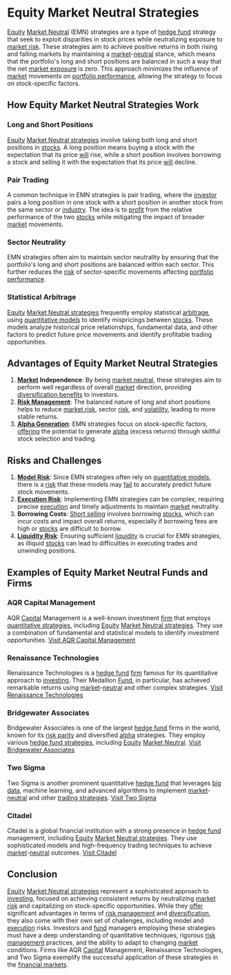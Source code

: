 # Equity Market Neutral Strategies

[Equity](../e/equity.md) [Market Neutral](../m/market_neutral.md) (EMN) strategies are a type of [hedge fund](../h/hedge_fund.md) strategy that seek to exploit disparities in stock prices while neutralizing exposure to [market risk](../m/market_risk.md). These strategies aim to achieve positive returns in both rising and falling markets by maintaining a [market](../m/market.md)-[neutral](../n/neutral.md) stance, which means that the portfolio's long and short positions are balanced in such a way that the net [market exposure](../m/market_exposure.md) is zero. This approach minimizes the influence of [market](../m/market.md) movements on [portfolio performance](../p/portfolio_performance.md), allowing the strategy to focus on stock-specific factors.

## How Equity Market Neutral Strategies Work

### Long and Short Positions
[Equity](../e/equity.md) [Market Neutral strategies](../m/market_neutral_strategies.md) involve taking both long and short positions in [stocks](../s/stock.md). A long position means buying a stock with the expectation that its price [will](../w/will.md) rise, while a short position involves borrowing a stock and selling it with the expectation that its price [will](../w/will.md) decline.

### Pair Trading
A common technique in EMN strategies is pair trading, where the [investor](../i/investor.md) pairs a long position in one stock with a short position in another stock from the same sector or [industry](../i/industry.md). The idea is to [profit](../p/profit.md) from the relative performance of the two [stocks](../s/stock.md) while mitigating the impact of broader [market](../m/market.md) movements.

### Sector Neutrality
EMN strategies often aim to maintain sector neutrality by ensuring that the portfolio's long and short positions are balanced within each sector. This further reduces the [risk](../r/risk.md) of sector-specific movements affecting [portfolio performance](../p/portfolio_performance.md).

### Statistical Arbitrage
[Equity](../e/equity.md) [Market Neutral strategies](../m/market_neutral_strategies.md) frequently employ statistical [arbitrage](../a/arbitrage.md), using [quantitative models](../q/quantitative_models.md) to identify mispricings between [stocks](../s/stock.md). These models analyze historical price relationships, fundamental data, and other factors to predict future price movements and identify profitable trading opportunities.

## Advantages of Equity Market Neutral Strategies

1. **[Market](../m/market.md) Independence**: By being [market neutral](../m/market_neutral.md), these strategies aim to perform well regardless of overall [market](../m/market.md) direction, providing [diversification benefits](../d/diversification_benefits.md) to investors.
2. **[Risk Management](../r/risk_management.md)**: The balanced nature of long and short positions helps to reduce [market risk](../m/market_risk.md), sector [risk](../r/risk.md), and [volatility](../v/volatility.md), leading to more stable returns.
3. **[Alpha Generation](../a/alpha_generation.md)**: EMN strategies focus on stock-specific factors, [offering](../o/offering.md) the potential to generate [alpha](../a/alpha.md) (excess returns) through skillful stock selection and trading.

## Risks and Challenges

1. **[Model Risk](../m/model_risk.md)**: Since EMN strategies often rely on [quantitative models](../q/quantitative_models.md), there is a [risk](../r/risk.md) that these models may [fail](../f/fail.md) to accurately predict future stock movements.
2. **[Execution Risk](../e/execution_risk.md)**: Implementing EMN strategies can be complex, requiring precise [execution](../e/execution.md) and timely adjustments to maintain [market](../m/market.md) neutrality.
3. **Borrowing Costs**: [Short selling](../s/short_selling.md) involves borrowing [stocks](../s/stock.md), which can incur costs and impact overall returns, especially if borrowing fees are high or [stocks](../s/stock.md) are difficult to borrow.
4. **[Liquidity Risk](../l/liquidity_risk.md)**: Ensuring sufficient [liquidity](../l/liquidity.md) is crucial for EMN strategies, as illiquid [stocks](../s/stock.md) can lead to difficulties in executing trades and unwinding positions.

## Examples of Equity Market Neutral Funds and Firms

### AQR Capital Management
AQR [Capital](../c/capital.md) Management is a well-known investment [firm](../f/firm.md) that employs [quantitative strategies](../q/quantitative_strategies_in_trading.md), including [Equity](../e/equity.md) [Market Neutral strategies](../m/market_neutral_strategies.md). They use a combination of fundamental and statistical models to identify investment opportunities.
[Visit AQR Capital Management](https://www.aqr.com/)

### Renaissance Technologies
Renaissance Technologies is a [hedge fund](../h/hedge_fund.md) [firm](../f/firm.md) famous for its quantitative approach to [investing](../i/investing.md). Their Medallion [Fund](../f/fund.md), in particular, has achieved remarkable returns using [market](../m/market.md)-[neutral](../n/neutral.md) and other complex strategies.
[Visit Renaissance Technologies](https://www.rentec.com/)

### Bridgewater Associates
Bridgewater Associates is one of the largest [hedge fund](../h/hedge_fund.md) firms in the world, known for its [risk parity](../r/risk_parity.md) and diversified [alpha](../a/alpha.md) strategies. They employ various [hedge fund strategies](../h/hedge_fund_strategies.md), including [Equity](../e/equity.md) [Market Neutral](../m/market_neutral.md).
[Visit Bridgewater Associates](https://www.bridgewater.com/)

### Two Sigma
Two Sigma is another prominent quantitative [hedge fund](../h/hedge_fund.md) that leverages [big data](../b/big_data_in_trading.md), machine learning, and advanced algorithms to implement [market](../m/market.md)-[neutral](../n/neutral.md) and other [trading strategies](../t/trading_strategies.md).
[Visit Two Sigma](https://www.twosigma.com/)

### Citadel
Citadel is a global financial institution with a strong presence in [hedge fund](../h/hedge_fund.md) management, including [Equity](../e/equity.md) [Market Neutral strategies](../m/market_neutral_strategies.md). They use sophisticated models and high-frequency trading techniques to achieve [market](../m/market.md)-[neutral](../n/neutral.md) outcomes.
[Visit Citadel](https://www.citadel.com/)

## Conclusion

[Equity](../e/equity.md) [Market Neutral strategies](../m/market_neutral_strategies.md) represent a sophisticated approach to [investing](../i/investing.md), focused on achieving consistent returns by neutralizing [market risk](../m/market_risk.md) and capitalizing on stock-specific opportunities. While they [offer](../o/offer.md) significant advantages in terms of [risk management](../r/risk_management.md) and [diversification](../d/diversification.md), they also come with their own set of challenges, including model and [execution](../e/execution.md) risks. Investors and [fund](../f/fund.md) managers employing these strategies must have a deep understanding of quantitative techniques, rigorous [risk management](../r/risk_management.md) practices, and the ability to adapt to changing [market](../m/market.md) conditions. Firms like AQR [Capital](../c/capital.md) Management, Renaissance Technologies, and Two Sigma exemplify the successful application of these strategies in the [financial markets](../f/financial_market.md).